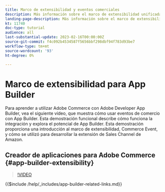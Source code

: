 ```yaml
---
title: Marco de extensibilidad y eventos comerciales
description: Más información sobre el marco de extensibilidad unificada y la tarde del comercio
landing-page-description: Más información sobre el marco de extensibilidad unificada y la tarde del comercio
kt: 11740
doc-type: tutorial
audience: all
last-substantial-update: 2023-02-16T00:00:00Z
source-git-commit: f4c092b4534587f5656bbf298dbf94f783d93be7
workflow-type: tm+mt
source-wordcount: '93'
ht-degree: 0%

---
```



# Marco de extensibilidad para App Builder

Para aprender a utilizar Adobe Commerce con Adobe Developer App Builder, vea el siguiente vídeo, que muestra cómo usar eventos de comercio con App Builder. Esta demostración funcional describe cómo funciona la integración y explora el potencial de App Builder. Esta demostración proporciona una introducción al marco de extensibilidad, Commerce Event, y cómo se utilizó para desarrollar la extensión de Sales Channel de Amazon.

## Creador de aplicaciones para Adobe Commerce {#app-builder-extensibility}

>[!VIDEO](https://video.tv.adobe.com/v/3413328)

{{$include /help/_includes/app-builder-related-links.md}}
